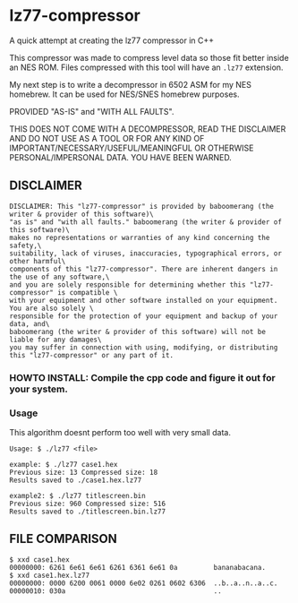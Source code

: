 # lz77-compressor
A quick attempt at creating the lz77 compressor in C++

This compressor was made to compress level data so those fit better inside an NES ROM.
Files compressed with this tool will have an `.lz77` extension. 

My next step is to write a decompressor in 6502 ASM for my NES homebrew.
It can be used for NES/SNES homebrew purposes.

PROVIDED "AS-IS" and "WITH ALL FAULTS".

THIS DOES NOT COME WITH A DECOMPRESSOR, READ THE DISCLAIMER AND DO NOT USE AS A TOOL OR FOR ANY KIND OF IMPORTANT/NECESSARY/USEFUL/MEANINGFUL
OR OTHERWISE PERSONAL/IMPERSONAL DATA. YOU HAVE BEEN WARNED.

DISCLAIMER
------------------------------------------------
```
DISCLAIMER: This "lz77-compressor" is provided by baboomerang (the writer & provider of this software)\
"as is" and "with all faults." baboomerang (the writer & provider of this software)\
makes no representations or warranties of any kind concerning the safety,\
suitability, lack of viruses, inaccuracies, typographical errors, or other harmful\
components of this "lz77-compressor". There are inherent dangers in the use of any software,\
and you are solely responsible for determining whether this "lz77-compressor" is compatible \
with your equipment and other software installed on your equipment. You are also solely \
responsible for the protection of your equipment and backup of your data, and\
baboomerang (the writer & provider of this software) will not be liable for any damages\
you may suffer in connection with using, modifying, or distributing this "lz77-compressor" or any part of it.
```
### HOWTO INSTALL: Compile the cpp code and figure it out for your system.

### Usage
This algorithm doesnt perform too well with very small data.
```
Usage: $ ./lz77 <file>

example: $ ./lz77 case1.hex
Previous size: 13 Compressed size: 18
Results saved to ./case1.hex.lz77

example2: $ ./lz77 titlescreen.bin
Previous size: 960 Compressed size: 516
Results saved to ./titlescreen.bin.lz77

```

## FILE COMPARISON
```
$ xxd case1.hex
00000000: 6261 6e61 6e61 6261 6361 6e61 0a         bananabacana.
$ xxd case1.hex.lz77
00000000: 0000 6200 0061 0000 6e02 0261 0602 6306  ..b..a..n..a..c.
00000010: 030a                                     ..
```
